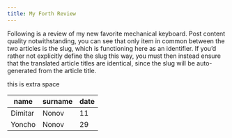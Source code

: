 ```yaml
---
title: My Forth Review
---
```


Following is a review of my new favorite mechanical keyboard.
Post content quality notwithstanding, you can see that only item in common between the two articles is the slug, which is functioning here as an identifier. If you’d rather not explicitly define the slug this way, you must then instead ensure that the translated article titles are identical, since the slug will be auto-generated from the article title.

this is extra space

name | surname | date
---|---|---
Dimitar | Nonov | 11
Yoncho | Nonov | 29
